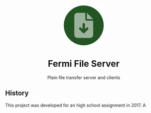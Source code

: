 <div align="center">

![](.media/icon-128x128_round.png)

# Fermi File Server

Plain file transfer server and clients

</div>

## History

This project was developed for an high school assignment in 2017.
A